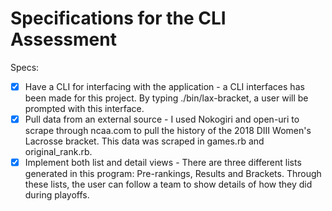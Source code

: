 # Specifications for the CLI Assessment

Specs:
- [x] Have a CLI for interfacing with the application - a CLI interfaces  has been made for this project. By typing ./bin/lax-bracket, a user will be prompted with this interface.
- [x] Pull data from an external source - I used Nokogiri and open-uri to scrape through ncaa.com to pull the history of the 2018 DIII Women's Lacrosse bracket. This data was scraped in games.rb and original_rank.rb.
- [x] Implement both list and detail views - There are three different lists generated in this program: Pre-rankings, Results and Brackets. Through these lists, the user can follow a team to show details of how they did during playoffs.
